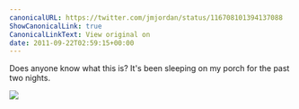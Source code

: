 ```yaml
---
canonicalURL: https://twitter.com/jmjordan/status/116708101394137088
ShowCanonicalLink: true
CanonicalLinkText: View original on
date: 2011-09-22T02:59:15+00:00
---
```

Does anyone know what this is? It's been sleeping on my porch for the past two nights.

![](/images/116708101394137088-AZ6hZl6CAAA7JjT.jpg)